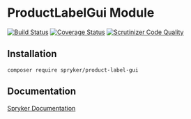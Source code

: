 # ProductLabelGui Module
[![Build Status](https://travis-ci.org/spryker/PrductLabelGui.svg)](https://travis-ci.org/spryker/ProductLabelGui)
[![Coverage Status](https://coveralls.io/repos/github/spryker/ProductLabelGui/badge.svg)](https://coveralls.io/github/spryker/ProductLabelGui)
[![Scrutinizer Code Quality](https://scrutinizer-ci.com/g/spryker/ProductLabelGui/badges/quality-score.png?b=master)](https://scrutinizer-ci.com/g/spryker/ProductLabelGui/?branch=master)

## Installation

```
composer require spryker/product-label-gui
```

## Documentation

[Spryker Documentation](https://spryker.github.io)
